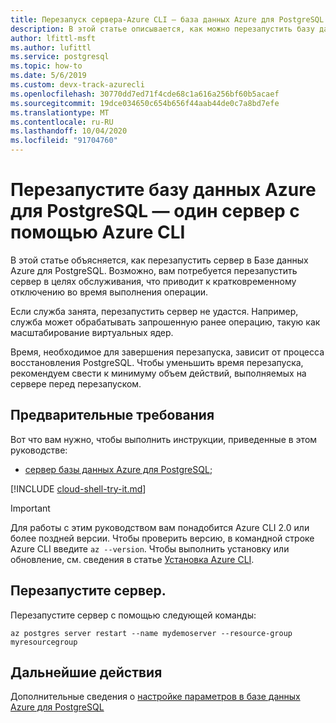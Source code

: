 ```yaml
---
title: Перезапуск сервера-Azure CLI — база данных Azure для PostgreSQL — один сервер
description: В этой статье описывается, как можно перезапустить базу данных Azure для PostgreSQL-Single Server с помощью Azure CLI
author: lfittl-msft
ms.author: lufittl
ms.service: postgresql
ms.topic: how-to
ms.date: 5/6/2019
ms.custom: devx-track-azurecli
ms.openlocfilehash: 30770dd7ed71f4cde68c1a616a256bf60b5acaef
ms.sourcegitcommit: 19dce034650c654b656f44aab44de0c7a8bd7efe
ms.translationtype: MT
ms.contentlocale: ru-RU
ms.lasthandoff: 10/04/2020
ms.locfileid: "91704760"
---
```

# <a name="restart-azure-database-for-postgresql---single-server-using-the-azure-cli"></a>Перезапустите базу данных Azure для PostgreSQL — один сервер с помощью Azure CLI
В этой статье объясняется, как перезапустить сервер в Базе данных Azure для PostgreSQL. Возможно, вам потребуется перезапустить сервер в целях обслуживания, что приводит к кратковременному отключению во время выполнения операции.

Если служба занята, перезапустить сервер не удастся. Например, служба может обрабатывать запрошенную ранее операцию, такую как масштабирование виртуальных ядер.
 
Время, необходимое для завершения перезапуска, зависит от процесса восстановления PostgreSQL. Чтобы уменьшить время перезапуска, рекомендуем свести к минимуму объем действий, выполняемых на сервере перед перезапуском.

## <a name="prerequisites"></a>Предварительные требования
Вот что вам нужно, чтобы выполнить инструкции, приведенные в этом руководстве:
- [сервер базы данных Azure для PostgreSQL](quickstart-create-server-up-azure-cli.md);

[!INCLUDE [cloud-shell-try-it.md](../../includes/cloud-shell-try-it.md)]

> [!IMPORTANT]
> Для работы с этим руководством вам понадобится Azure CLI 2.0 или более поздней версии. Чтобы проверить версию, в командной строке Azure CLI введите `az --version`. Чтобы выполнить установку или обновление, см. сведения в статье [Установка Azure CLI]( /cli/azure/install-azure-cli).


## <a name="restart-the-server"></a>Перезапустите сервер.

Перезапустите сервер с помощью следующей команды:

```azurecli-interactive
az postgres server restart --name mydemoserver --resource-group myresourcegroup
```

## <a name="next-steps"></a>Дальнейшие действия

Дополнительные сведения о [настройке параметров в базе данных Azure для PostgreSQL](howto-configure-server-parameters-using-cli.md)
